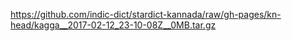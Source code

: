 https://github.com/indic-dict/stardict-kannada/raw/gh-pages/kn-head/kagga__2017-02-12_23-10-08Z__0MB.tar.gz
